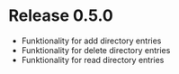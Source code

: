 # Release 0.5.0
- Funktionality for add directory entries
 - Funktionality for delete directory entries
 - Funktionality for read directory entries


